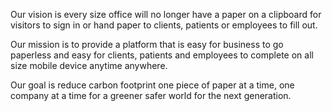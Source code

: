 Our vision is every size office will no longer have a paper on a clipboard for visitors to sign in or hand paper to clients, patients or employees to fill out.

Our mission is to provide a platform that is easy for business to go paperless and easy for clients, patients and employees to complete on all size mobile device anytime anywhere.

Our goal is reduce carbon footprint one piece of paper at a time, one company at a time for a greener safer world for the next generation.
